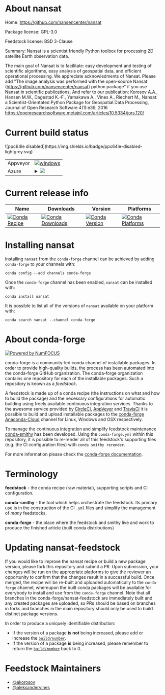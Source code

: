 About nansat
============

Home: https://github.com/nansencenter/nansat

Package license: GPL-3.0

Feedstock license: BSD 3-Clause

Summary: Nansat is a scientist friendly Python toolbox for processing 2D satellite Earth observation data.

The main goal of Nansat is to facilitate:
easy development and testing of scientific algorithms,
easy analysis of geospatial data, and
efficient operational processing.
We appreciate acknowledments of Nansat.
Please add "The image analysis was performed with the open-source
Nansat (https://github.com/nansencenter/nansat) python package"
if you use Nansat in scientific publications. And refer to our publication:
Korosov A.A., Hansen M.W., Dagestad K.-F., Yamakawa A., Vines A., Riechert M.,
Nansat: a Scientist-Orientated Python Package for Geospatial Data Processing,
Journal of Open Research Software 4(1):e39, 2016
https://openresearchsoftware.metajnl.com/articles/10.5334/jors.120/


Current build status
====================


<table><tr>
    <td>Appveyor</td>
    <td>
      <a href="https://ci.appveyor.com/project/conda-forge/nansat-feedstock/branch/master">
        <img alt="windows" src="https://img.shields.io/appveyor/ci/conda-forge/nansat-feedstock/master.svg?label=Windows">
      </a>
    </td>
  </tr>
    
  <tr>
    <td>Azure</td>
    <td>
      <details>
        <summary>
          <a href="https://dev.azure.com/conda-forge/feedstock-builds/_build/latest?definitionId=4045&branchName=master">
            <img src="https://dev.azure.com/conda-forge/feedstock-builds/_apis/build/status/nansat-feedstock?branchName=master">
          </a>
        </summary>
        <table>
          <thead><tr><th>Variant</th><th>Status</th></tr></thead>
          <tbody><tr>
              <td>linux_python2.7</td>
              <td>
                <a href="https://dev.azure.com/conda-forge/feedstock-builds/_build/latest?definitionId=4045&branchName=master">
                  <img src="https://dev.azure.com/conda-forge/feedstock-builds/_apis/build/status/nansat-feedstock?branchName=master&jobName=linux&configuration=linux_python2.7" alt="variant">
                </a>
              </td>
            </tr><tr>
              <td>linux_python3.6</td>
              <td>
                <a href="https://dev.azure.com/conda-forge/feedstock-builds/_build/latest?definitionId=4045&branchName=master">
                  <img src="https://dev.azure.com/conda-forge/feedstock-builds/_apis/build/status/nansat-feedstock?branchName=master&jobName=linux&configuration=linux_python3.6" alt="variant">
                </a>
              </td>
            </tr><tr>
              <td>linux_python3.7</td>
              <td>
                <a href="https://dev.azure.com/conda-forge/feedstock-builds/_build/latest?definitionId=4045&branchName=master">
                  <img src="https://dev.azure.com/conda-forge/feedstock-builds/_apis/build/status/nansat-feedstock?branchName=master&jobName=linux&configuration=linux_python3.7" alt="variant">
                </a>
              </td>
            </tr><tr>
              <td>osx_python2.7</td>
              <td>
                <a href="https://dev.azure.com/conda-forge/feedstock-builds/_build/latest?definitionId=4045&branchName=master">
                  <img src="https://dev.azure.com/conda-forge/feedstock-builds/_apis/build/status/nansat-feedstock?branchName=master&jobName=osx&configuration=osx_python2.7" alt="variant">
                </a>
              </td>
            </tr><tr>
              <td>osx_python3.6</td>
              <td>
                <a href="https://dev.azure.com/conda-forge/feedstock-builds/_build/latest?definitionId=4045&branchName=master">
                  <img src="https://dev.azure.com/conda-forge/feedstock-builds/_apis/build/status/nansat-feedstock?branchName=master&jobName=osx&configuration=osx_python3.6" alt="variant">
                </a>
              </td>
            </tr><tr>
              <td>osx_python3.7</td>
              <td>
                <a href="https://dev.azure.com/conda-forge/feedstock-builds/_build/latest?definitionId=4045&branchName=master">
                  <img src="https://dev.azure.com/conda-forge/feedstock-builds/_apis/build/status/nansat-feedstock?branchName=master&jobName=osx&configuration=osx_python3.7" alt="variant">
                </a>
              </td>
            </tr><tr>
              <td>win_python2.7</td>
              <td>
                <a href="https://dev.azure.com/conda-forge/feedstock-builds/_build/latest?definitionId=4045&branchName=master">
                  <img src="https://dev.azure.com/conda-forge/feedstock-builds/_apis/build/status/nansat-feedstock?branchName=master&jobName=win&configuration=win_python2.7" alt="variant">
                </a>
              </td>
            </tr><tr>
              <td>win_python3.6</td>
              <td>
                <a href="https://dev.azure.com/conda-forge/feedstock-builds/_build/latest?definitionId=4045&branchName=master">
                  <img src="https://dev.azure.com/conda-forge/feedstock-builds/_apis/build/status/nansat-feedstock?branchName=master&jobName=win&configuration=win_python3.6" alt="variant">
                </a>
              </td>
            </tr><tr>
              <td>win_python3.7</td>
              <td>
                <a href="https://dev.azure.com/conda-forge/feedstock-builds/_build/latest?definitionId=4045&branchName=master">
                  <img src="https://dev.azure.com/conda-forge/feedstock-builds/_apis/build/status/nansat-feedstock?branchName=master&jobName=win&configuration=win_python3.7" alt="variant">
                </a>
              </td>
            </tr>
          </tbody>
        </table>
      </details>
    </td>
  </tr>
![ppc64le disabled](https://img.shields.io/badge/ppc64le-disabled-lightgrey.svg)
</table>

Current release info
====================

| Name | Downloads | Version | Platforms |
| --- | --- | --- | --- |
| [![Conda Recipe](https://img.shields.io/badge/recipe-nansat-green.svg)](https://anaconda.org/conda-forge/nansat) | [![Conda Downloads](https://img.shields.io/conda/dn/conda-forge/nansat.svg)](https://anaconda.org/conda-forge/nansat) | [![Conda Version](https://img.shields.io/conda/vn/conda-forge/nansat.svg)](https://anaconda.org/conda-forge/nansat) | [![Conda Platforms](https://img.shields.io/conda/pn/conda-forge/nansat.svg)](https://anaconda.org/conda-forge/nansat) |

Installing nansat
=================

Installing `nansat` from the `conda-forge` channel can be achieved by adding `conda-forge` to your channels with:

```
conda config --add channels conda-forge
```

Once the `conda-forge` channel has been enabled, `nansat` can be installed with:

```
conda install nansat
```

It is possible to list all of the versions of `nansat` available on your platform with:

```
conda search nansat --channel conda-forge
```


About conda-forge
=================

[![Powered by NumFOCUS](https://img.shields.io/badge/powered%20by-NumFOCUS-orange.svg?style=flat&colorA=E1523D&colorB=007D8A)](http://numfocus.org)

conda-forge is a community-led conda channel of installable packages.
In order to provide high-quality builds, the process has been automated into the
conda-forge GitHub organization. The conda-forge organization contains one repository
for each of the installable packages. Such a repository is known as a *feedstock*.

A feedstock is made up of a conda recipe (the instructions on what and how to build
the package) and the necessary configurations for automatic building using freely
available continuous integration services. Thanks to the awesome service provided by
[CircleCI](https://circleci.com/), [AppVeyor](https://www.appveyor.com/)
and [TravisCI](https://travis-ci.org/) it is possible to build and upload installable
packages to the [conda-forge](https://anaconda.org/conda-forge)
[Anaconda-Cloud](https://anaconda.org/) channel for Linux, Windows and OSX respectively.

To manage the continuous integration and simplify feedstock maintenance
[conda-smithy](https://github.com/conda-forge/conda-smithy) has been developed.
Using the ``conda-forge.yml`` within this repository, it is possible to re-render all of
this feedstock's supporting files (e.g. the CI configuration files) with ``conda smithy rerender``.

For more information please check the [conda-forge documentation](https://conda-forge.org/docs/).

Terminology
===========

**feedstock** - the conda recipe (raw material), supporting scripts and CI configuration.

**conda-smithy** - the tool which helps orchestrate the feedstock.
                   Its primary use is in the construction of the CI ``.yml`` files
                   and simplify the management of *many* feedstocks.

**conda-forge** - the place where the feedstock and smithy live and work to
                  produce the finished article (built conda distributions)


Updating nansat-feedstock
=========================

If you would like to improve the nansat recipe or build a new
package version, please fork this repository and submit a PR. Upon submission,
your changes will be run on the appropriate platforms to give the reviewer an
opportunity to confirm that the changes result in a successful build. Once
merged, the recipe will be re-built and uploaded automatically to the
`conda-forge` channel, whereupon the built conda packages will be available for
everybody to install and use from the `conda-forge` channel.
Note that all branches in the conda-forge/nansat-feedstock are
immediately built and any created packages are uploaded, so PRs should be based
on branches in forks and branches in the main repository should only be used to
build distinct package versions.

In order to produce a uniquely identifiable distribution:
 * If the version of a package **is not** being increased, please add or increase
   the [``build/number``](https://conda.io/docs/user-guide/tasks/build-packages/define-metadata.html#build-number-and-string).
 * If the version of a package **is** being increased, please remember to return
   the [``build/number``](https://conda.io/docs/user-guide/tasks/build-packages/define-metadata.html#build-number-and-string)
   back to 0.

Feedstock Maintainers
=====================

* [@akorosov](https://github.com/akorosov/)
* [@aleksandervines](https://github.com/aleksandervines/)

